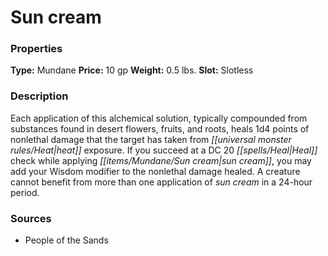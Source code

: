 ﻿---
Title: "Sun cream"
Type: "Mundane"
Price: "10 gp"
Weight: "0.5 lbs."
Slot: "Slotless"
Description: |
  "Each application of this alchemical solution, typically compounded from substances found in desert flowers, fruits, and roots, heals 1d4 points of nonlethal damage that the target has taken from heat exposure. If you succeed at a DC 20 Heal check while applying sun cream, you may add your Wisdom modifier to the nonlethal damage healed. A creature cannot benefit from more than one application of sun cream in a 24-hour period."
Sources: "['People of the Sands']"
---

# Sun cream

### Properties

**Type:** Mundane **Price:** 10 gp **Weight:** 0.5 lbs. **Slot:** Slotless

### Description

Each application of this alchemical solution, typically compounded from substances found in desert flowers, fruits, and roots, heals 1d4 points of nonlethal damage that the target has taken from _[[universal monster rules/Heat|heat]]_ exposure. If you succeed at a DC 20 _[[spells/Heal|Heal]]_ check while applying _[[items/Mundane/Sun cream|sun cream]]_, you may add your Wisdom modifier to the nonlethal damage healed. A creature cannot benefit from more than one application of _sun cream_ in a 24-hour period.

### Sources

* People of the Sands